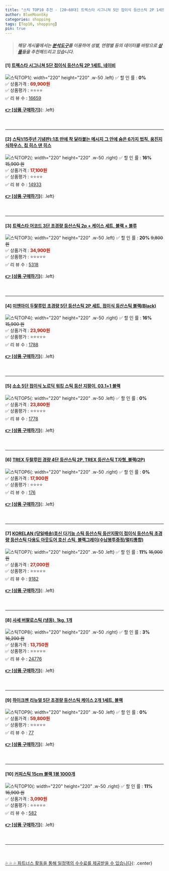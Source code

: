 ```yaml
---
title: "스틱 TOP10 추천 - [20~60대] 트렉스타 시그니쳐 5단 접이식 등산스틱 2P 1세트, 네이비"
author: BlueMoonSky
categories: shopping
tags: [Top10, shopping]
pin: true
---
```


> ##### 해당 게시물에서는 [**분석도구**](https://itemscout.io/)를 이용하여 **성별**, **연령별** 등의 데이터를 바탕으로 [**상품**](https://link.coupang.com/a/baae76)들을 추천해드리고 있습니다.

#### [1] [트렉스타 시그니쳐 5단 접이식 등산스틱 2P 1세트, 네이비](https://link.coupang.com/re/AFFSDP?lptag=AF5964186&subid=bluemoonsky6999&pageKey=6679208443&traceid=V0-153&itemId=15396022419&vendorItemId=82616034383)
![스틱TOP1](https://thumbnail7.coupangcdn.com/thumbnails/remote/230x230ex/image/vendor_inventory/8ad2/1c77dc621a44cf26c4fda422b1f3958ccb5f4fe1602b7b0c6572abd9e3e7.jpg){: width="220" height="220" .w-50 .left}
✅ 할 인 률 : **0%** <br>
✅ 상품가격 : <span style="color:#cb1400"> **69,900원** </span><br>
✅ 상품평가 : ⭐⭐⭐⭐<br>
✅ 리 뷰 수 : [16659](https://link.coupang.com/re/AFFSDP?lptag=AF5964186&subid=bluemoonsky6999&pageKey=6679208443&traceid=V0-153&itemId=15396022419&vendorItemId=82616034383)<br>
<br>
[**👉  [상품 구매하기]**](https://link.coupang.com/re/AFFSDP?lptag=AF5964186&subid=bluemoonsky6999&pageKey=6679208443&traceid=V0-153&itemId=15396022419&vendorItemId=82616034383){: .left}
<br>
<br>
<br>

***

#### [2] [스틱!(15주년 기념판):1초 만에 착 달라붙는 메시지 그 안에 숨은 6가지 법칙, 웅진지식하우스, 칩 히스 댄 히스](https://link.coupang.com/re/AFFSDP?lptag=AF5964186&subid=bluemoonsky6999&pageKey=6859859523&traceid=V0-153&itemId=16373172599&vendorItemId=83564665106)
![스틱TOP2](https://thumbnail6.coupangcdn.com/thumbnails/remote/230x230ex/image/retail-product-api/A00077021/121557123/134568823/main/9788901266091_L.jpg){: width="220" height="220" .w-50 .right}
✅ 할 인 률 : **16%** ~~<del class="base-price"> 15,900  </del>원~~<br>
✅ 상품가격 : <span style="color:#cb1400"> **17,100원** </span><br>
✅ 상품평가 : ⭐⭐⭐⭐<br>
✅ 리 뷰 수 : [14933](https://link.coupang.com/re/AFFSDP?lptag=AF5964186&subid=bluemoonsky6999&pageKey=6859859523&traceid=V0-153&itemId=16373172599&vendorItemId=83564665106)<br>
<br>
[**👉  [상품 구매하기]**](https://link.coupang.com/re/AFFSDP?lptag=AF5964186&subid=bluemoonsky6999&pageKey=6859859523&traceid=V0-153&itemId=16373172599&vendorItemId=83564665106){: .left}
<br>
<br>
<br>

***

#### [3] [트렉스타 어코드 3단 초경량 등산스틱 2p + 케이스 세트, 블랙 + 블루](https://link.coupang.com/re/AFFSDP?lptag=AF5964186&subid=bluemoonsky6999&pageKey=296657281&traceid=V0-153&itemId=935194631&vendorItemId=85904713574)
![스틱TOP3](https://thumbnail7.coupangcdn.com/thumbnails/remote/230x230ex/image/retail/images/2023/05/08/13/4/5b9ddcec-134b-4442-bd9f-249c5b22224f.jpg){: width="220" height="220" .w-50 .left}
✅ 할 인 률 : **20%** ~~<del class="base-price"> 9,800  </del>원~~<br>
✅ 상품가격 : <span style="color:#cb1400"> **34,900원** </span><br>
✅ 상품평가 : ⭐⭐⭐⭐⭐<br>
✅ 리 뷰 수 : [5318](https://link.coupang.com/re/AFFSDP?lptag=AF5964186&subid=bluemoonsky6999&pageKey=296657281&traceid=V0-153&itemId=935194631&vendorItemId=85904713574)<br>
<br>
[**👉  [상품 구매하기]**](https://link.coupang.com/re/AFFSDP?lptag=AF5964186&subid=bluemoonsky6999&pageKey=296657281&traceid=V0-153&itemId=935194631&vendorItemId=85904713574){: .left}
<br>
<br>
<br>

***

#### [4] [미앤아이 두랄루민 초경량 5단 등산스틱 2P 세트, 접이식 등산스틱 블랙(Black)](https://link.coupang.com/re/AFFSDP?lptag=AF5964186&subid=bluemoonsky6999&pageKey=7225810357&traceid=V0-153&itemId=18322355831&vendorItemId=85467097415)
![스틱TOP4](https://thumbnail7.coupangcdn.com/thumbnails/remote/230x230ex/image/vendor_inventory/f34a/ab03c8b6306919c4ae4421b8a9d273471503c110df26492f32fe3bce86ad.jpg){: width="220" height="220" .w-50 .right}
✅ 할 인 률 : **16%** ~~<del class="base-price"> 15,900  </del>원~~<br>
✅ 상품가격 : <span style="color:#cb1400"> **23,900원** </span><br>
✅ 상품평가 : ⭐⭐⭐⭐⭐<br>
✅ 리 뷰 수 : [1788](https://link.coupang.com/re/AFFSDP?lptag=AF5964186&subid=bluemoonsky6999&pageKey=7225810357&traceid=V0-153&itemId=18322355831&vendorItemId=85467097415)<br>
<br>
[**👉  [상품 구매하기]**](https://link.coupang.com/re/AFFSDP?lptag=AF5964186&subid=bluemoonsky6999&pageKey=7225810357&traceid=V0-153&itemId=18322355831&vendorItemId=85467097415){: .left}
<br>
<br>
<br>

***

#### [5] [소소 5단 접이식 노르딕 워킹 스틱 등산 지팡이, 03.1+1 블랙](https://link.coupang.com/re/AFFSDP?lptag=AF5964186&subid=bluemoonsky6999&pageKey=7211675649&traceid=V0-153&itemId=18252494359&vendorItemId=85399209859)
![스틱TOP5](https://thumbnail10.coupangcdn.com/thumbnails/remote/230x230ex/image/vendor_inventory/ac38/616249251ec151e77911e666cadb0ac8303d5842538903a0e7fb4a198b37.jpg){: width="220" height="220" .w-50 .left}
✅ 할 인 률 : **0%** <br>
✅ 상품가격 : <span style="color:#cb1400"> **23,800원** </span><br>
✅ 상품평가 : ⭐⭐⭐⭐⭐<br>
✅ 리 뷰 수 : [1778](https://link.coupang.com/re/AFFSDP?lptag=AF5964186&subid=bluemoonsky6999&pageKey=7211675649&traceid=V0-153&itemId=18252494359&vendorItemId=85399209859)<br>
<br>
[**👉  [상품 구매하기]**](https://link.coupang.com/re/AFFSDP?lptag=AF5964186&subid=bluemoonsky6999&pageKey=7211675649&traceid=V0-153&itemId=18252494359&vendorItemId=85399209859){: .left}
<br>
<br>
<br>

***

#### [6] [TREX 두랄루민 경량 4단 등산스틱 2P, TREX 등산스틱 T자형_블랙(2P)](https://link.coupang.com/re/AFFSDP?lptag=AF5964186&subid=bluemoonsky6999&pageKey=6108216974&traceid=V0-153&itemId=16623970503&vendorItemId=79142758243)
![스틱TOP6](https://thumbnail9.coupangcdn.com/thumbnails/remote/230x230ex/image/vendor_inventory/e0f5/87865c0c37724f645b300a216db39a3747f7c07b95bbf58b1ae4ac8fb8e1.jpg){: width="220" height="220" .w-50 .right}
✅ 할 인 률 : **0%** <br>
✅ 상품가격 : <span style="color:#cb1400"> **17,900원** </span><br>
✅ 상품평가 : ⭐⭐⭐⭐<br>
✅ 리 뷰 수 : [176](https://link.coupang.com/re/AFFSDP?lptag=AF5964186&subid=bluemoonsky6999&pageKey=6108216974&traceid=V0-153&itemId=16623970503&vendorItemId=79142758243)<br>
<br>
[**👉  [상품 구매하기]**](https://link.coupang.com/re/AFFSDP?lptag=AF5964186&subid=bluemoonsky6999&pageKey=6108216974&traceid=V0-153&itemId=16623970503&vendorItemId=79142758243){: .left}
<br>
<br>
<br>

***

#### [7] [KORELAN (당일배송)호신 다기능 스틱 등산스틱 등산지팡이 접이식 등산스틱 초경량 등산스틱 다용도 아웃도어 호신 스틱, 블랙그레이(수납봉투증정/멀티통합)](https://link.coupang.com/re/AFFSDP?lptag=AF5964186&subid=bluemoonsky6999&pageKey=7534817585&traceid=V0-153&itemId=19793055466&vendorItemId=86892671283)
![스틱TOP7](https://thumbnail6.coupangcdn.com/thumbnails/remote/230x230ex/image/vendor_inventory/9ec4/ad8e0691d58df597dc57bf140f60984b813c6b5e0419ef6f213a705a45ff.jpeg){: width="220" height="220" .w-50 .left}
✅ 할 인 률 : **11%** ~~<del class="base-price"> 16,900  </del>원~~<br>
✅ 상품가격 : <span style="color:#cb1400"> **27,000원** </span><br>
✅ 상품평가 : ⭐⭐⭐⭐⭐<br>
✅ 리 뷰 수 : [9182](https://link.coupang.com/re/AFFSDP?lptag=AF5964186&subid=bluemoonsky6999&pageKey=7534817585&traceid=V0-153&itemId=19793055466&vendorItemId=86892671283)<br>
<br>
[**👉  [상품 구매하기]**](https://link.coupang.com/re/AFFSDP?lptag=AF5964186&subid=bluemoonsky6999&pageKey=7534817585&traceid=V0-153&itemId=19793055466&vendorItemId=86892671283){: .left}
<br>
<br>
<br>

***

#### [8] [사세 버팔로스틱 (냉동), 1kg, 1개](https://link.coupang.com/re/AFFSDP?lptag=AF5964186&subid=bluemoonsky6999&pageKey=5756878614&traceid=V0-153&itemId=9738283587&vendorItemId=77022044958)
![스틱TOP8](https://thumbnail7.coupangcdn.com/thumbnails/remote/230x230ex/image/retail/images/579011421486842-d88ba1d9-6647-447f-9c07-b85db57e52d2.jpg){: width="220" height="220" .w-50 .right}
✅ 할 인 률 : **3%** ~~<del class="base-price"> 16,200  </del>원~~<br>
✅ 상품가격 : <span style="color:#cb1400"> **13,750원** </span><br>
✅ 상품평가 : ⭐⭐⭐⭐⭐<br>
✅ 리 뷰 수 : [24776](https://link.coupang.com/re/AFFSDP?lptag=AF5964186&subid=bluemoonsky6999&pageKey=5756878614&traceid=V0-153&itemId=9738283587&vendorItemId=77022044958)<br>
<br>
[**👉  [상품 구매하기]**](https://link.coupang.com/re/AFFSDP?lptag=AF5964186&subid=bluemoonsky6999&pageKey=5756878614&traceid=V0-153&itemId=9738283587&vendorItemId=77022044958){: .left}
<br>
<br>
<br>

***

#### [9] [하이크젠 리뉴얼 5단 초경량 등산스틱 케이스 2개 1세트, 블랙](https://link.coupang.com/re/AFFSDP?lptag=AF5964186&subid=bluemoonsky6999&pageKey=7545230676&traceid=V0-153&itemId=18226222779&vendorItemId=85373783875)
![스틱TOP9](https://thumbnail7.coupangcdn.com/thumbnails/remote/230x230ex/image/vendor_inventory/81fe/fa98244b2cd7a9121f82ac8508c9f3e9e4923fbe2f8a40321f065419e66d.png){: width="220" height="220" .w-50 .left}
✅ 할 인 률 : **0%** <br>
✅ 상품가격 : <span style="color:#cb1400"> **59,800원** </span><br>
✅ 상품평가 : ⭐⭐⭐⭐⭐<br>
✅ 리 뷰 수 : [77](https://link.coupang.com/re/AFFSDP?lptag=AF5964186&subid=bluemoonsky6999&pageKey=7545230676&traceid=V0-153&itemId=18226222779&vendorItemId=85373783875)<br>
<br>
[**👉  [상품 구매하기]**](https://link.coupang.com/re/AFFSDP?lptag=AF5964186&subid=bluemoonsky6999&pageKey=7545230676&traceid=V0-153&itemId=18226222779&vendorItemId=85373783875){: .left}
<br>
<br>
<br>

***

#### [10] [커피스틱 15cm 블랙 1봉 1000개](https://link.coupang.com/re/AFFSDP?lptag=AF5964186&subid=bluemoonsky6999&pageKey=64296307&traceid=V0-153&itemId=217986436&vendorItemId=3524523902)
![스틱TOP10](https://thumbnail6.coupangcdn.com/thumbnails/remote/230x230ex/image/vendor_inventory/e8cb/eace9fca5c00839bf1133cddf17e4c6cf818ff519fd80aad4864b1cf708c.jpg){: width="220" height="220" .w-50 .right}
✅ 할 인 률 : **11%** ~~<del class="base-price"> 16,900  </del>원~~<br>
✅ 상품가격 : <span style="color:#cb1400"> **3,090원** </span><br>
✅ 상품평가 : ⭐⭐⭐⭐⭐<br>
✅ 리 뷰 수 : [582](https://link.coupang.com/re/AFFSDP?lptag=AF5964186&subid=bluemoonsky6999&pageKey=64296307&traceid=V0-153&itemId=217986436&vendorItemId=3524523902)<br>
<br>
[**👉  [상품 구매하기]**](https://link.coupang.com/re/AFFSDP?lptag=AF5964186&subid=bluemoonsky6999&pageKey=64296307&traceid=V0-153&itemId=217986436&vendorItemId=3524523902){: .left}
<br>
<br>
<br>

***
<br><br>[💦 💦 💦 파트너스 활동을 통해 일정액의 수수료를 제공받을 수 있습니다](https://link.coupang.com/a/baae76){: .center}